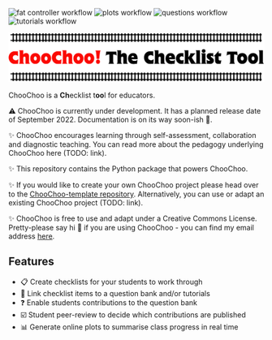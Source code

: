 ![fat controller workflow](https://github.com/lucydot/choochoo-template/actions/workflows/choochoo-fat-controller.yml/badge.svg) ![plots workflow](https://github.com/lucydot/choochoo-template/actions/workflows/choochoo-plots.yml/badge.svg) ![questions workflow](https://github.com/lucydot/choochoo-template/actions/workflows/choochoo-questions.yml/badge.svg) ![tutorials workflow](https://github.com/lucydot/choochoo-template/actions/workflows/choochoo-tutorials.yml/badge.svg)

<img src="./docs/images/icon2.png" width="800">

ChooChoo is a **Ch**ecklist t**oo**l for educators. 

⚠️ ChooChoo is currently under development. It has a planned release date of September 2022. Documentation is on its way soon-ish 🐢.

✨ ChooChoo encourages learning through self-assessment, collaboration and diagnostic teaching. You can read more about the pedagogy underlying ChooChoo here (TODO: link).

✨ This repository contains the Python package that powers ChooChoo.

✨ If you would like to create your own ChooChoo project please head over to the [ChooChoo-template repository](https://github.com/lucydot/ChooChoo-template/). Alternatively, you can use or adapt an existing ChooChoo project (TODO: link).

✨ ChooChoo is free to use and adapt under a Creative Commons License. Pretty-please say hi :wave: if you are using ChooChoo - you can find my email address [here](https://lucydot.github.io/about/).

## Features

- 📋 Create checklists for your students to work through
- 🔗 Link checklist items to a question bank and/or tutorials
- ❓ Enable students contributions to the question bank
- ☑️ Student peer-review to decide which contributions are published
- 📊 Generate online plots to summarise class progress in real time 



